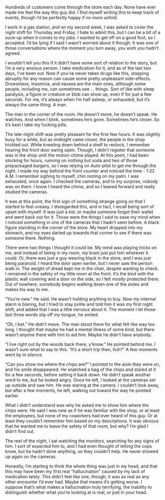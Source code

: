 Hundreds of customers come through the store each day. None have ever made me feel the way this guy did. I find myself writing this to keep track of events, though I’d be perfectly happy if no more unfold.   
I work in a gas station, and on my second week, I was asked to cover the night shift for Thursday and Friday. I hate to admit this, but I can be a bit of a suck-up when it comes to my jobs. I wanted to get off on a good foot, so I accepted. I’d be lying if I said I wasn’t worried about it though. It was one of those conversations where the moment you turn away, you wish you hadn’t agreed.   
  
I wouldn’t tell you this if it didn’t have some sort of relation to the story, but I’m a very anxious person. I take medication for it, and as of the last two days, I’ve been out. Now if you’ve never taken drugs like this, stopping abruptly for any reason can cause some pretty unpleasant side-effects. Drowsiness, Insomnia, and nausea are the main ones, although some people, including me, can sometimes see . . things. Sort of like with sleep paralysis, a figure or creature or blob can show up, even if for just a few seconds. For me, it’s always when I’m half asleep, or exhausted, but it’s always the same thing. A man.   
The man in the corner of the room. He doesn’t move, he doesn’t speak. He watches. And when I blink, sometimes he’s gone. Sometimes he’s closer. So it’s best I take my fucking pills.   
  
The late-night shift was pretty pleasant for the first few hours. It was slightly busy for a while, but as midnight came closer, the people in the shop trickled out. While kneeling down behind a shelf to restock, I remember hearing the front door swing open. Though, I didn’t register that someone was in the shop until the motion chime played. At this point, I had been stocking for hours, running on nothing but soda and two of those prepackaged burgers, so I was relying on Auto-pilot to get me through the night. I made my way behind the front counter and noticed the time - 1:32 A.M. I remember sighing to myself, chin resting on my palm. I was exhausted, once again. I checked the cameras, and to my surprise, nobody was on them. I know I heard the chime, and so I leaned forward and really studied the cameras.  
  
 It was at this point, the first sign of something strange going on that I started to feel uneasy. I disregarded this, and in fact, I recall being sort of upset with myself. It was just a kid, or maybe someone forgot their wallet and went back out for it. Those were the things I said to ease my mind when I noticed something in one of the cameras that I hadn’t seen before. A black figure standing in the corner of the store. My heart dropped into my stomach, and my eyes darted up towards that corner to see if there was someone there. Nothing.   
  
There were two things I thought it could be. My mind was playing tricks on me, and instead of being in my room, my brain just put him wherever it could. Or, there was just a guy wearing black in the store, and I was just being paranoid. I heard the door open earlier, but I never saw the person walk in. The weight of dread kept me in the chair, despite wanting to check. I remained in the safety of my little room at the front. It’s the kind with the plastic wall covering and a door on the side, so I felt mostly protected there. Out of nowhere, somebody begins walking down one of the aisles and makes his way to me.   
  
“You’re new.” He said. He wasn’t holding anything to buy. Now my internal alarm is blaring, but I tried to stay polite and told him it was my first night shift, and added that I was a little nervous about it. The moment I let those last three words slip off my tongue, he smiled.   
“Oh, I bet.” He didn’t move. The man stood there for what felt like way too long. I thought that maybe he had a mental illness of some kind, but there wasn’t anyone there with him to aid him. Maybe he didn’t have anybody.  
“I live right out by the woods back there, y’know.” He pointed behind me. I wasn’t sure what to say to this. “It’s a short trip then, huh?” A few moments went by in silence.   
  
“Can you show me where the chips are?” I pointed to the aisle they were on, and his smile disappeared. He snatched a bag of the chips and stared at it for a few seconds, before setting it back down. He didn’t speak another word to me, but he looked angry. Once he left, I looked at the cameras set up outside and saw him. He was staring at the camera. I couldn’t look away, but after a few moments, he left, walking out toward the way he pointed earlier.   
  
What I didn’t understand was why he asked me to show him where the chips were. He said I was new as if he was familiar with the shop, or at least the employees, but none of my coworkers had ever heard of this guy. Or at least they couldn’t remember him based on my descriptions. It was obvious that he wanted me to leave the safety of that room, but why? I’m glad I didn’t find out.  
  
The rest of the night, I sat watching the monitors, searching for any signs of him. I sort of expected him to, and I had even thought of letting the cops know, but he hadn’t done anything, so they couldn’t help. He never showed up again on the cameras.   
  
Honestly, I’m starting to think the whole thing was just in my head, and that this may have been my first real “hallucination” caused by my lack of medication lately. This didn’t feel like one, though, it was as real as any other encounter I’d ever had. Maybe that means it’s getting worse. I suppose that’s what makes a hallucination truly terrifying, the inability to distinguish whether what you’re looking at is real, or just in your head.
